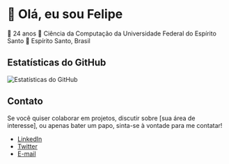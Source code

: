# 👋 Olá, eu sou Felipe
📅 24 anos
🏫 Ciência da Computação da Universidade Federal do Espírito Santo
📍 Espírito Santo, Brasil

## Estatísticas do GitHub

![Estatísticas do GitHub](https://github-readme-stats.vercel.app/api?username=Junior41&show_icons=true&theme=dark&include_all_commits=true&count_private=true)

## Contato

Se você quiser colaborar em projetos, discutir sobre [sua área de interesse], ou apenas bater um papo, sinta-se à vontade para me contatar!

- [LinkedIn](https://www.linkedin.com/in/FelipeTolentinoPereira)
- [Twitter](https://twitter.com/seu-username)
- [E-mail](mailto:seu.email@exemplo.com)
